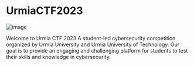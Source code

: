 # UrmiaCTF2023

![image](https://github.com/DopeSuspen/UrmiaCTF2023/assets/92994305/27c26e54-e779-4cc7-82de-6c66ad637160)

Welcome to Urmia CTF 2023
A student-led cybersecurity competition organized by Urmia University and Urmia University of Technology. 
Our goal is to provide an engaging and challenging platform for students to test their skills and knowledge in cybersecurity.
